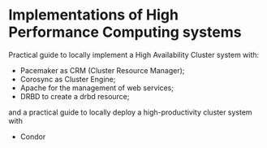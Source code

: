 # Implementations of High Performance Computing systems
Practical guide to locally implement a High Availability Cluster system with:
- Pacemaker as CRM (Cluster Resource Manager);
- Corosync as Cluster Engine;
- Apache for the management of web services;
- DRBD to create a drbd resource;

and a practical guide to locally deploy a high-productivity cluster system with 
- Condor
